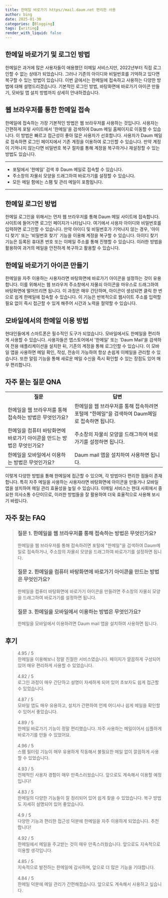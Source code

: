 ```yaml
---
title: 한메일 바로가기 https//mail.daum.net 편리한 사용
author: bing
date: 2025-01-30
categories: [Blogging]
tags: [writing]
render_with_liquid: false
---
```



<h2 id='한메일_바로가기_및_로그인_방법'>한메일 바로가기 및 로그인 방법</h2>

<p>한메일은 과거에 많은 사용자들이 애용했던 이메일 서비스지만, 2022년부터 직접 로그인할 수 없는 상태가 되었습니다. 그러나 기존의 아이디와 비밀번호를 기억하고 있다면 복구할 수 있는 방법이 있습니다. 이번 글에서는 한메일에 접속하고 사용하는 다양한 방법에 대해 설명드리겠습니다. 기본적인 로그인 방법, 바탕화면에 바로가기 아이콘 만들기, 모바일 앱 설치 방법까지 상세히 안내하겠습니다.</p>

<h2 id='웹_브라우저를_통한_한메일_접속'>웹 브라우저를 통한 한메일 접속</h2>

<p>한메일에 접속하는 가장 기본적인 방법은 웹 브라우저를 사용하는 것입니다. 사용자는 간편하게 포털 사이트에서 '한메일'을 검색하여 Daum 메일 홈페이지로 이동할 수 있습니다. 이 방법은 빠르고 접근성이 좋아 많은 사용자가 선호합니다. 사용자가 Daum 메일로 접속하면 로그인 페이지에서 기존 계정을 이용하여 로그인할 수 있습니다. 만약 계정이 기억나지 않는다면 비밀번호 복구 절차를 통해 계정을 복구하거나 재설정할 수 있는 방법도 있습니다.</p>

<hr />

<ul>
    <li>포털에서 '한메일' 검색 후 Daum 메일로 접속할 수 있습니다.</li>
    <li>주소창의 자물쇠 모양을 드래그하여 바로가기를 설정할 수 있습니다.</li>
    <li>모든 메일 함에는 스팸 및 관리 메일이 포함됩니다.</li>
</ul>

<hr />

<h2 id='한메일_로그인_방법'>한메일 로그인 방법</h2>

<p>한메일 로그인을 위해서는 먼저 웹 브라우저를 통해 Daum 메일 사이트에 접속합니다. 사이트에 들어가면 로그인 페이지가 나타납니다. 여기에서 사용자 아이디와 비밀번호를 입력하면 로그인할 수 있습니다. 만약 아이디 및 비밀번호가 기억나지 않는 경우, '아이디 찾기' 또는 '비밀번호 찾기' 기능을 이용해 계정을 복구할 수 있습니다. 아이디 찾기 기능은 등록된 휴대폰 번호 또는 이메일 주소를 통해 진행할 수 있습니다. 이러한 방법을 활용하여 과거의 메일을 안전하게 복구하고 활용할 수 있습니다.</p>

<h2 id='한메일_바로가기_아이콘_만들기'>한메일 바로가기 아이콘 만들기</h2>

<p>한메일을 자주 이용하는 사용자라면 바탕화면에 바로가기 아이콘을 설정하는 것이 유용합니다. 이를 위해서는 웹 브라우저 주소창에서 자물쇠 아이콘을 마우스로 드래그하여 바탕화면에 떨어뜨리면 됩니다. 이 과정은 매우 간단하며, 아이콘이 생성되면 클릭 한 번으로 쉽게 한메일에 접속할 수 있습니다. 이 기능은 반복적으로 웹사이트 주소를 입력할 필요 없이 즉시 접근할 수 있게 해주어 시간과 노력을 절약할 수 있습니다.</p>

<h2 id='모바일에서의_한메일_이용_방법'>모바일에서의 한메일 이용 방법</h2>

<p>현대인들에게 스마트폰은 필수적인 도구가 되었습니다. 모바일에서도 한메일을 편리하게 사용할 수 있습니다. 사용자들은 앱스토어에서 '한메일' 또는 'Daum Mail'을 검색하여 전용 애플리케이션을 설치한 뒤, 기존의 계정을 통해 로그인할 수 있습니다. 이 모바일 앱을 사용하면 메일 확인, 작성, 전송이 가능하여 항상 손쉽게 이메일을 관리할 수 있습니다. 또한 알림 기능을 통해 새로운 메일 수신을 즉시 확인할 수 있는 장점도 있어 매우 편리합니다.</p>

<h2 id='자주_묻는_질문_QNA'>자주 묻는 질문 QNA</h2>

<table>
    <tr>
        <td style="text-align: center; height: 17px;"><b>질문</b></td>
        <td style="text-align: center; height: 17px;"><b>답변</b></td>
    </tr>
    <tr>
        <td>한메일을 웹 브라우저를 통해 접속하는 방법은 무엇인가요?</td>
        <td>한메일을 웹 브라우저를 통해 접속하려면 포털에 "한메일"을 검색하여 Daum메일로 접속하면 됩니다.</td>
    </tr>
    <tr>
        <td>한메일을 컴퓨터 바탕화면에 바로가기 아이콘을 만드는 방법은 무엇인가요?</td>
        <td>주소창의 자물쇠 모양을 드래그하여 바로가기를 설정하면 됩니다.</td>
    </tr>
    <tr>
        <td>한메일을 모바일에서 이용하는 방법은 무엇인가요?</td>
        <td>Daum mail 앱을 설치하여 사용하면 됩니다.</td>
    </tr>
</table>

<p>이렇게 다양한 방법을 통해 한메일에 접근할 수 있으며, 각 방법마다 편리한 점들이 존재합니다. 특히 자주 메일을 사용하는 사용자라면 바탕화면에 아이콘을 만들거나 모바일 앱을 설치하여 메일 관리 효율성을 높일 수 있습니다. 이메일 서비스는 현대 사회에서 중요한 의사소통 수단이므로, 이러한 방법들을 잘 활용하여 더욱 효율적으로 사용해 보시기 바랍니다.</p>


<h2 id='자주_찾는_FAQ'>자주 찾는 FAQ</h2>
<div itemscope="" itemtype="https://schema.org/FAQPage"> 
<blockquote> 
<div itemscope="" itemprop="mainEntity" itemtype="https://schema.org/Question"> 
<h3 itemprop="name">질문 1. 한메일을 웹 브라우저를 통해 접속하는 방법은 무엇인가요?</h3> 
<div itemscope="" itemprop="acceptedAnswer" itemtype="https://schema.org/Answer"> 
<span itemprop="text"> 
<p>한메일을 웹 브라우저를 통해 접속하려면 포털에 "한메일"을 검색하여 Daum메일로 접속하거나, 주소창의 자물쇠 모양을 드래그하여 바로가기를 설정하면 됩니다.</p> 
</span> 
</div> 
</div> 

<div itemscope="" itemprop="mainEntity" itemtype="https://schema.org/Question"> 
<h3 itemprop="name">질문 2. 한메일을 컴퓨터 바탕화면에 바로가기 아이콘을 만드는 방법은 무엇인가요?</h3> 
<div itemscope="" itemprop="acceptedAnswer" itemtype="https://schema.org/Answer"> 
<span itemprop="text"> 
<p>한메일을 컴퓨터 바탕화면에 바로가기 아이콘을 만들려면 주소창의 자물쇠 모양을 드래그하여 바로가기를 설정하면 됩니다.</p> 
</span> 
</div> 
</div> 

<div itemscope="" itemprop="mainEntity" itemtype="https://schema.org/Question"> 
<h3 itemprop="name">질문 3. 한메일을 모바일에서 이용하는 방법은 무엇인가요?</h3> 
<div itemscope="" itemprop="acceptedAnswer" itemtype="https://schema.org/Answer"> 
<span itemprop="text"> 
<p>한메일을 모바일에서 이용하려면 Daum mail 앱을 설치하여 사용하면 됩니다.</p> 
</span> 
</div> 
</div> 
</blockquote> 
</div>
<h2 id='후기'>후기</h2>
<div itemscope itemtype="https://schema.org/Product">
  <blockquote>
  <div itemprop="review" itemscope itemtype="https://schema.org/Review">
      <div itemprop="reviewRating" itemscope itemtype="https://schema.org/Rating"> <span itemprop="ratingValue">4.95</span> / <span itemprop="bestRating">5</span> </div>
      <span itemprop="reviewBody">한메일을 이용해보니 정말 친절한 서비스였습니다. 페이지가 깔끔하게 구성되어 있어 매우 편리하게 사용할 수 있었습니다.</span>
  </div>
  <br>
  <div itemprop="review" itemscope itemtype="https://schema.org/Review">
      <div itemprop="reviewRating" itemscope itemtype="https://schema.org/Rating"> <span itemprop="ratingValue">4.82</span> / <span itemprop="bestRating">5</span> </div>
      <span itemprop="reviewBody">로그인 과정이 매우 간단하고 설명이 자세하게 되어 있어 초보자도 쉽게 접근할 수 있었습니다.</span>
  </div>
  <br>
  <div itemprop="review" itemscope itemtype="https://schema.org/Review">
      <div itemprop="reviewRating" itemscope itemtype="https://schema.org/Rating"> <span itemprop="ratingValue">4.87</span> / <span itemprop="bestRating">5</span> </div>
      <span itemprop="reviewBody">모바일 앱도 매우 유용하고, 설치가 간편하여 언제 어디서나 쉽게 메일을 확인할 수 있어서 좋았습니다.</span>
  </div>
  <br>
  <div itemprop="review" itemscope itemtype="https://schema.org/Review">
      <div itemprop="reviewRating" itemscope itemtype="https://schema.org/Rating"> <span itemprop="ratingValue">4.89</span> / <span itemprop="bestRating">5</span> </div>
      <span itemprop="reviewBody">한메일 바로가기 기능이 정말 편리했습니다. 자주 사용하는 메일이어서 심플하게 바로가기를 만들 수 있었어요.</span>
  </div>
  <br>
  <div itemprop="review" itemscope itemtype="https://schema.org/Review">
      <div itemprop="reviewRating" itemscope itemtype="https://schema.org/Rating"> <span itemprop="ratingValue">4.96</span> / <span itemprop="bestRating">5</span> </div>
      <span itemprop="reviewBody">스팸 필터링 기능이 매우 유용하게 작동해서 불필요한 메일 없이 깔끔하게 사용할 수 있었습니다.</span>
  </div>
  <br>
  <div itemprop="review" itemscope itemtype="https://schema.org/Review">
      <div itemprop="reviewRating" itemscope itemtype="https://schema.org/Rating"> <span itemprop="ratingValue">4.93</span> / <span itemprop="bestRating">5</span> </div>
      <span itemprop="reviewBody">전체적인 사용자 경험이 매우 만족스러웠습니다. 앞으로도 계속해서 이용할 예정입니다!</span>
  </div>
  <br>
  <div itemprop="review" itemscope itemtype="https://schema.org/Review">
      <div itemprop="reviewRating" itemscope itemtype="https://schema.org/Rating"> <span itemprop="ratingValue">4.83</span> / <span itemprop="bestRating">5</span> </div>
      <span itemprop="reviewBody">한메일의 다양한 기능들이 잘 정리되어 있어 쉽게 찾을 수 있었습니다. 복구 방법도 자세히 설명되어 있어 좋았습니다.</span>
  </div>
  <br>
  <div itemprop="review" itemscope itemtype="https://schema.org/Review">
      <div itemprop="reviewRating" itemscope itemtype="https://schema.org/Rating"> <span itemprop="ratingValue">4.9</span> / <span itemprop="bestRating">5</span> </div>
      <span itemprop="reviewBody">다양한 기능과 편리한 접근성 덕분에 한메일을 자주 이용하게 되었습니다. 추천합니다!</span>
  </div>
  <br>
  <div itemprop="review" itemscope itemtype="https://schema.org/Review">
      <div itemprop="reviewRating" itemscope itemtype="https://schema.org/Rating"> <span itemprop="ratingValue">4.92</span> / <span itemprop="bestRating">5</span> </div>
      <span itemprop="reviewBody">한메일에서 메일을 주고받는 것이 매우 만족스러웠습니다. 앞으로도 지속적으로 이용할 생각입니다.</span>
  </div>
  <br>
  <div itemprop="review" itemscope itemtype="https://schema.org/Review">
      <div itemprop="reviewRating" itemscope itemtype="https://schema.org/Rating"> <span itemprop="ratingValue">4.85</span> / <span itemprop="bestRating">5</span> </div>
      <span itemprop="reviewBody">지속적으로 발전하는 한메일에 감사하며, 앞으로 더 많은 기능을 기대합니다.</span>
  </div>
  <br>
  <div itemprop="review" itemscope itemtype="https://schema.org/Review">
      <div itemprop="reviewRating" itemscope itemtype="https://schema.org/Rating"> <span itemprop="ratingValue">4.84</span> / <span itemprop="bestRating">5</span> </div>
      <span itemprop="reviewBody">한메일 덕분에 메일 관리가 간편해졌습니다. 앞으로도 계속해서 사용하고 싶습니다.</span>
  </div>
  </blockquote>
</div>
